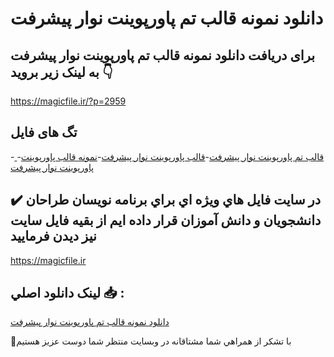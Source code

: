 # دانلود نمونه قالب تم پاورپوینت نوار پیشرفت

## برای دریافت دانلود نمونه قالب تم پاورپوینت نوار پیشرفت به لینک زیر بروید 👇

https://magicfile.ir/?p=2959

## تگ های فایل

-[ قالب تم پاورپوینت نوار پیشرفت](https://magicfile.ir/product/%d9%86%d9%85%d9%88%d9%86%d9%87-%d9%82%d8%a7%d9%84%d8%a8-%d8%aa%d9%85-%d9%be%d8%a7%d9%88%d8%b1%d9%be%d9%88%db%8c%d9%86%d8%aa-%d9%86%d9%88%d8%a7%d8%b1-%d9%be%db%8c%d8%b4%d8%b1%d9%81%d8%aa/)-[قالب پاورپوینت نوار پیشرفت](https://magicfile.ir/product/%d9%86%d9%85%d9%88%d9%86%d9%87-%d9%82%d8%a7%d9%84%d8%a8-%d8%aa%d9%85-%d9%be%d8%a7%d9%88%d8%b1%d9%be%d9%88%db%8c%d9%86%d8%aa-%d9%86%d9%88%d8%a7%d8%b1-%d9%be%db%8c%d8%b4%d8%b1%d9%81%d8%aa/)-[نمونه قالب پاورپوینت](https://magicfile.ir/product/%d9%86%d9%85%d9%88%d9%86%d9%87-%d9%82%d8%a7%d9%84%d8%a8-%d8%aa%d9%85-%d9%be%d8%a7%d9%88%d8%b1%d9%be%d9%88%db%8c%d9%86%d8%aa-%d9%86%d9%88%d8%a7%d8%b1-%d9%be%db%8c%d8%b4%d8%b1%d9%81%d8%aa/)-[پاورپوینت نوار پیشرفت](https://magicfile.ir/product/%d9%86%d9%85%d9%88%d9%86%d9%87-%d9%82%d8%a7%d9%84%d8%a8-%d8%aa%d9%85-%d9%be%d8%a7%d9%88%d8%b1%d9%be%d9%88%db%8c%d9%86%d8%aa-%d9%86%d9%88%d8%a7%d8%b1-%d9%be%db%8c%d8%b4%d8%b1%d9%81%d8%aa/)

## ✔️ در سايت فايل هاي ويژه اي براي برنامه نويسان طراحان دانشجويان و دانش آموزان قرار داده ايم از بقيه فايل سايت نيز ديدن فرماييد

https://magicfile.ir


## لينک دانلود اصلي 📥 :

[دانلود نمونه قالب تم پاورپوینت نوار پیشرفت](https://magicfile.ir/product/%d9%86%d9%85%d9%88%d9%86%d9%87-%d9%82%d8%a7%d9%84%d8%a8-%d8%aa%d9%85-%d9%be%d8%a7%d9%88%d8%b1%d9%be%d9%88%db%8c%d9%86%d8%aa-%d9%86%d9%88%d8%a7%d8%b1-%d9%be%db%8c%d8%b4%d8%b1%d9%81%d8%aa/) 


🙏با تشکر از همراهي شما مشتاقانه در وبسایت منتظر شما دوست عزیز هستیم

